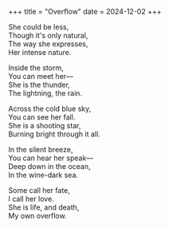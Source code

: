 +++
title = "Overflow"
date = 2024-12-02
+++

She could be less,  
Though it's only natural,  
The way she expresses,  
Her intense nature.

Inside the storm,  
You can meet her—  
She is the thunder,  
The lightning, the rain.

Across the cold blue sky,  
You can see her fall.  
She is a shooting star,  
Burning bright through it all.

In the silent breeze,  
You can hear her speak—  
Deep down in the ocean,  
In the wine-dark sea.

Some call her fate,  
I call her love.  
She is life, and death,  
My own overflow.
